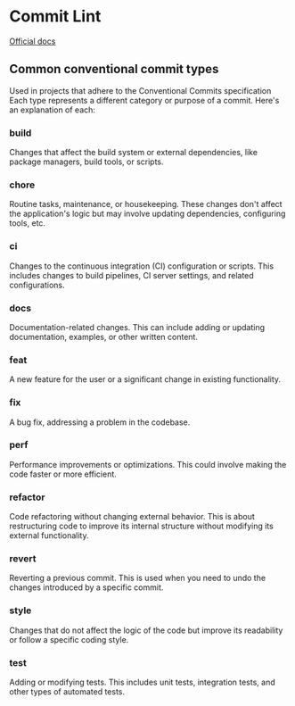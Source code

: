 # Commit Lint

[Official docs](https://commitlint.js.org/#/)

## Common conventional commit types

Used in projects that adhere to the Conventional Commits specification
Each type represents a different category or purpose of a commit. Here's an explanation of each:

### build

Changes that affect the build system or external dependencies, like package managers, build tools, or scripts.

### chore

Routine tasks, maintenance, or housekeeping. These changes don't affect the application's logic but may involve updating dependencies, configuring tools, etc.

### ci

Changes to the continuous integration (CI) configuration or scripts. This includes changes to build pipelines, CI server settings, and related configurations.

### docs

Documentation-related changes. This can include adding or updating documentation, examples, or other written content.

### feat

A new feature for the user or a significant change in existing functionality.

### fix

A bug fix, addressing a problem in the codebase.

### perf

Performance improvements or optimizations. This could involve making the code faster or more efficient.

### refactor

Code refactoring without changing external behavior. This is about restructuring code to improve its internal structure without modifying its external functionality.

### revert

Reverting a previous commit. This is used when you need to undo the changes introduced by a specific commit.

### style

Changes that do not affect the logic of the code but improve its readability or follow a specific coding style.

### test

Adding or modifying tests. This includes unit tests, integration tests, and other types of automated tests.
